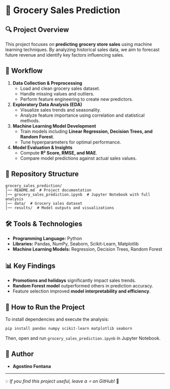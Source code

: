 # 🛒 Grocery Sales Prediction

## 🔍 Project Overview
This project focuses on **predicting grocery store sales** using machine learning techniques. By analyzing historical sales data, we aim to forecast future revenue and identify key factors influencing sales.

## 📑 Workflow

1. **Data Collection & Preprocessing**
   - Load and clean grocery sales dataset.
   - Handle missing values and outliers.
   - Perform feature engineering to create new predictors.
2. **Exploratory Data Analysis (EDA)**
   - Visualize sales trends and seasonality.
   - Analyze feature importance using correlation and statistical methods.
3. **Machine Learning Model Development**
   - Train models including **Linear Regression, Decision Trees, and Random Forest**.
   - Tune hyperparameters for optimal performance.
4. **Model Evaluation & Insights**
   - Compute **R² Score, RMSE, and MAE**.
   - Compare model predictions against actual sales values.

## 📂 Repository Structure
```
grocery_sales_prediction/
│── README.md  # Project documentation
│── grocery_sales_prediction.ipynb  # Jupyter Notebook with full analysis
│── data/  # Grocery sales dataset
│── results/  # Model outputs and visualizations
```

## 🛠 Tools & Technologies
- **Programming Language:** Python
- **Libraries:** Pandas, NumPy, Seaborn, Scikit-Learn, Matplotlib
- **Machine Learning Models:** Regression, Decision Trees, Random Forest

## 📊 Key Findings
- **Promotions and holidays** significantly impact sales trends.
- **Random Forest model** outperformed others in prediction accuracy.
- Feature selection improved **model interpretability and efficiency**.

## 📜 How to Run the Project
To install dependencies and execute the analysis:
```bash
pip install pandas numpy scikit-learn matplotlib seaborn
```
Then, open and run `grocery_sales_prediction.ipynb` in Jupyter Notebook.

## 📝 Author
- **Agostino Fontana**

---
💡 *If you find this project useful, leave a ⭐ on GitHub!* 🚀
